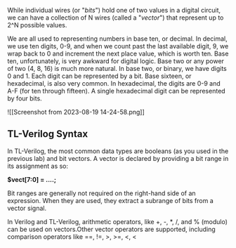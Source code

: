 While individual wires (or "_bits_") hold one of two values in a digital circuit, we can have a collection of N wires (called a "_vector_") that represent up to 2^N possible values.

We are all used to representing numbers in base ten, or decimal. In decimal, we use ten digits, 0-9, and when we count past the last available digit, 9, we wrap back to 0 and increment the next place value, which is worth ten. Base ten, unfortunately, is very awkward for digital logic. Base two or any power of two (4, 8, 16) is much more natural. In base two, or binary, we have digits 0 and 1. Each digit can be represented by a bit. Base sixteen, or hexadecimal, is also very common. In hexadecimal, the digits are 0-9 and A-F (for ten through fifteen). A single hexadecimal digit can be represented by four bits.


![[Screenshot from 2023-08-19 14-24-58.png]]

## TL-Verilog Syntax
In TL-Verilog, the most common data types are booleans (as you used in the previous lab) and bit vectors. A vector is declared by providing a bit range in its assignment as so:

**$vect[7:0] = ....;**

Bit ranges are generally not required on the right-hand side of an expression. When they are used, they extract a subrange of bits from a vector signal.

In Verilog and TL-Verilog, arithmetic operators, like +, -, *, /, and % (modulo) can be used on vectors.Other vector operators are supported, including comparison operators like ==, !=, >, >=, <, <
